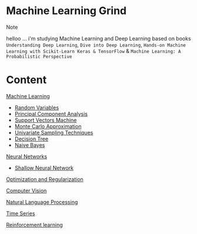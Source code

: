 
# Machine Learning Grind

> [!Note]
> helloo ...
> i'm studying Machine Learning and Deep Learning based on books `Understanding Deep Learning`, `Dive into Deep Learning`,  `Hands-on Machine Learning with Scikit-Learn Keras & TensorFlow` & `Machine Learning: A Probabilistic Perspective`

# Content


[Machine Learning]()

- [Random Variables](01-machine-learning/01-stats/01-random-variables/main.ipynb)
- [Principal Component Analysis](01-machine-learning/06-dimensionality-reduction/01-pca/main.ipynb)
- [Support Vectors Machine](01-machine-learning/03-svm/main.ipynb)
- [Monte Carlo Approximation](01-machine-learning/01-stats/02-monte-carlo/main.ipynb)
- [Univariate Sampling Techniques](01-machine-learning/01-stats/03-univariate-sampling-techniques/main.ipynb)
- [Decision Tree](01-machine-learning/04-decision-tree/main.ipynb)
- [Naive Bayes](01-machine-learning/01-stats/04-naives-bayes/main.ipynb)

[Neural Networks](#neural-networks)
- [Shallow Neural Network](02-neural-networks/01-shallow-neural-network/main.ipynb)

[Optimization and Regularization](#optimization-and-regularization)

[Computer Vision](#computer-vision)

[Natural Language Processing](#natural-language-processing)

[Time Series](#time-series)

[Reinforcement learning](#reinforcement-learning)






